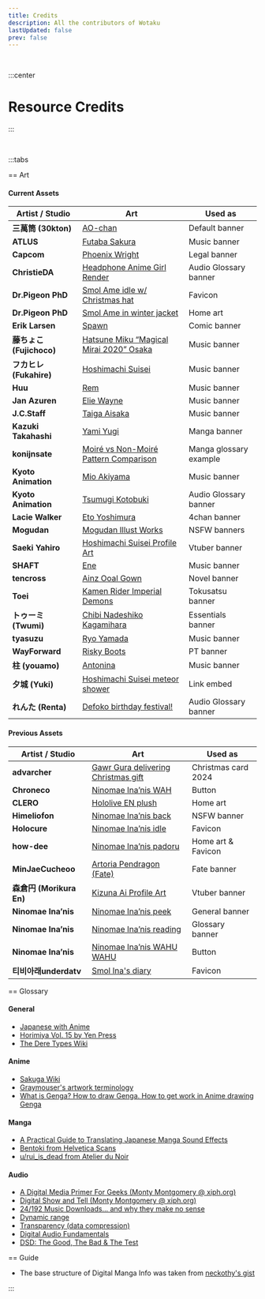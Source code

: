 ```yaml
---
title: Credits
description: All the contributors of Wotaku
lastUpdated: false
prev: false
---
```


<script setup>
import Credits from './.vitepress/theme/components/Contributors.vue'
</script>


<Credits />

<br>

:::center
# Resource Credits
:::

<br>

:::tabs

== Art 

#### Current Assets

| Artist / Studio         | Art                                                                                                                                | Used as               |
| ----------------------- | ---------------------------------------------------------------------------------------------------------------------------------- | --------------------- |
| **三萬筒 (30kton)**     | [AO-chan](https://www.pixiv.net/en/artworks/110412826)                                                                             | Default banner        |
| **ATLUS**               | [Futaba Sakura](https://megamitensei.fandom.com/wiki/Futaba_Sakura)                                                                | Music banner          |
| **Capcom**              | [Phoenix Wright](https://news.capcomusa.com/lets/browse/phoenix-wright-ace-attorney-trilogy-dev-column-2-the-art-of-the-turnabout) | Legal banner          |
| **ChristieDA**          | [Headphone Anime Girl Render](https://www.deviantart.com/christieda/art/Headphone-Anime-Girl-Render-611521170)                     | Audio Glossary banner |
| **Dr.Pigeon PhD**       | [Smol Ame idle w/ Christmas hat](https://x.com/PhdPigeon/status/1869579249688231945)                                               | Favicon               |
| **Dr.Pigeon PhD**       | [Smol Ame in winter jacket](https://x.com/PhdPigeon/status/1866313003119030404)                                                    | Home art              |
| **Erik Larsen**         | [Spawn](https://antiheroes.fandom.com/wiki/Spawn)                                                                                  | Comic banner          |
| **藤ちょこ (Fujichoco)** | [Hatsune Miku “Magical Mirai 2020” Osaka](https://magicalmirai.com/2020/osaka/)                                                    | Music banner          |
| **フカヒレ (Fukahire)** | [Hoshimachi Suisei](https://x.com/fuka_hire/status/1619998921757192195)                                                            | Music banner          |
| **Huu**                 | [Rem](https://www.pixiv.net/en/artworks/79939625)                                                                                  | Music banner          |
| **Jan Azuren**          | [Elie Wayne](https://www.pixiv.net/en/artworks/98768157)                                                                           | Music banner          |
| **J.C.Staff**           | [Taiga Aisaka](https://donmai.moe/posts/8290230)                                                                                   | Music banner          |
| **Kazuki Takahashi**    | [Yami Yugi](https://www.zerochan.net/7739)                                                                                         | Manga banner          |
| **konijnsate**          | [Moiré vs Non-Moiré Pattern Comparison](https://tips.clip-studio.com/en-us/articles/3489)                                         | Manga glossary example |
| **Kyoto Animation**     | [Mio Akiyama](https://konachan.net/post/show/49838)                                                                                | Music banner          |
| **Kyoto Animation**     | [Tsumugi Kotobuki](https://konachan.com/post/show/169507)                                                                          | Audio Glossary banner |
| **Lacie Walker**        | [Eto Yoshimura](https://www.zerochan.net/1880948)                                                                                  | 4chan banner          |
| **Mogudan**             | [Mogudan Illust Works](https://www.fakku.net/hentai/mogudan-illust-works-english)                                                  | NSFW banners          |
| **Saeki Yahiro**        | [Hoshimachi Suisei Profile Art](https://hololive.hololivepro.com/en/talents/hoshimachi-suisei/)                                    | Vtuber banner         |
| **SHAFT**               | [Ene](https://kagerouproject.fandom.com/wiki/Ene#Anime)                                                                            | Music banner          |
| **tencross**            | [Ainz Ooal Gown](https://vsbattles.fandom.com/wiki/Ainz_Ooal_Gown)                                                                 | Novel banner          |
| **Toei**                | [Kamen Rider Imperial Demons](https://www.deviantart.com/stainrender/art/Kamen-Rider-Imperial-Demons-Render-1025700355)            | Tokusatsu banner      |
| **トゥーミ (Twumi)**    | [Chibi Nadeshiko Kagamihara](https://www.pixiv.net/en/artworks/67505931)                                                           | Essentials banner     |
| **tyasuzu**             | [Ryo Yamada](https://www.pixiv.net/en/artworks/104004187)                                                                          | Music banner          |
| **WayForward**          | [Risky Boots](https://shantae.fandom.com/wiki/Risky_Boots)                                                                         | PT banner             |
| **柱 (youamo)**         | [Antonina](https://42lab-us.sunborngame.com/index)                                                                                 | Music banner          |
| **夕城 (Yuki)**         | [Hoshimachi Suisei meteor shower](https://xfolio.jp/en/portfolio/yukiyasa1/works/3491276)                                          | Link embed            |
| **れんた (Renta)**      | [Defoko birthday festival!](https://www.pixiv.net/en/artworks/41424418)                                                            | Audio Glossary banner |

#### Previous Assets

| Artist / Studio          | Art                                                                                                                       | Used as             |
| ------------------------ | ------------------------------------------------------------------------------------------------------------------------- | ------------------- |
| **advarcher**            | [Gawr Gura delivering Christmas gift](https://www.pixiv.net/en/artworks/114538066)                                        | Christmas card 2024 |
| **Chroneco**             | [Ninomae Ina’nis WAH](https://www.chroneco.moe/)                                                                          | Button              |
| **CLERO**                | [Hololive EN plush](https://x.com/CLERO_ART/status/1788894299007971680)                                                   | Home art            |
| **Himeliofon**           | [Ninomae Ina’nis back](https://x.com/hmlf_/status/1581015485524545536)                                                    | NSFW banner         |
| **Holocure**             | [Ninomae Ina’nis idle](https://store.steampowered.com/app/2420510/HoloCure__Save_the_Fans/)                               | Favicon             |
| **how-dee**              | [Ninomae Ina’nis padoru](https://www.reddit.com/r/Padoru/comments/iu6jvx/ninomae_inanis_hololive/)                        | Home art & Favicon  |
| **MinJaeCucheoo**        | [Artoria Pendragon (Fate)](https://www.deviantart.com/minjaecucheoo/art/Transparent-PNG-Artoria-Pendragon-Fate-845014345) | Fate banner         |
| **森倉円 (Morikura En)** | [Kizuna Ai Profile Art](https://en.namu.wiki/w/%ED%82%A4%EC%A6%88%EB%82%98%20%EC%95%84%EC%9D%B4)                          | Vtuber banner       |
| **Ninomae Ina’nis**      | [Ninomae Ina’nis peek](https://x.com/ninomaeinanis/status/1339282161715691521)                                            | General banner      |
| **Ninomae Ina’nis**      | [Ninomae Ina’nis reading](https://x.com/ninomaeinanis/status/1340047328963510273)                                         | Glossary banner     |
| **Ninomae Ina’nis**      | [Ninomae Ina’nis WAHU WAHU](https://x.com/ninomaeinanis/status/1652829909218373632)                                       | Button              |
| **티비아래underdatv**     | [Smol Ina's diary](https://x.com/underdatv/status/1790765775349072046)                                                    | Favicon             |


== Glossary

#### General
- [Japanese with Anime](https://www.japanesewithanime.com/)
- [Horimiya Vol. 15 by Yen Press](https://yenpress.com/titles/9781975324735-horimiya-vol-15)
- [The Dere Types Wiki](https://the-dere-types.fandom.com/wiki/The_Dere_Types_Wiki)

#### Anime
- [Sakuga Wiki](https://sakuga.fandom.com/wiki/Sakuga_Wiki)
- [Graymouser's artwork terminology](https://itamejihada.net/terminology/artwork.html)
- [What is Genga? How to draw Genga. How to get work in Anime drawing Genga](https://www.youtube.com/watch?v=iOB7t6KtIFE)

#### Manga
- [A Practical Guide to Translating Japanese Manga Sound Effects](https://nomansguy.wordpress.com/2023/02/04/translating-manga-sfx-guide-part-1/)
- [Bentoki from Helvetica Scans](https://www.mangaupdates.com/group/nztl66c/helvetica-scans)
- [u/rui_is_dead from Atelier du Noir](https://old.reddit.com/r/manga/comments/tc90d8/guys_can_you_explain_the_process_of/)

#### Audio

- [A Digital Media Primer For Geeks (Monty Montgomery @ xiph.org)](https://youtu.be/FG9jemV1T7I)
- [Digital Show and Tell (Monty Montgomery @ xiph.org)](https://youtu.be/cIQ9IXSUzuM)
- [24/192 Music Downloads... and why they make no sense](https://people.xiph.org/~xiphmont/demo/neil-young.html)
- [Dynamic range](https://en.wikipedia.org/wiki/Dynamic_range#:~:text=The%2016-bit%20compact%20disc,response%20of%20the%20human%20ear)
- [Transparency (data compression)](https://en.wikipedia.org/wiki/Transparency_(data_compression))
- [Digital Audio Fundamentals](https://www.youtube.com/playlist?list=PLbqhA-NKGP6B6V_AiS-jbvSzdd7nbwwCw)
- [DSD: The Good, The Bad & The Test](https://youtu.be/eu5I-z7f6is)

== Guide

- The base structure of Digital Manga Info was taken from [neckothy's gist](https://gist.github.com/neckothy/6654f928fef87529646df3799f5e555a)

:::
